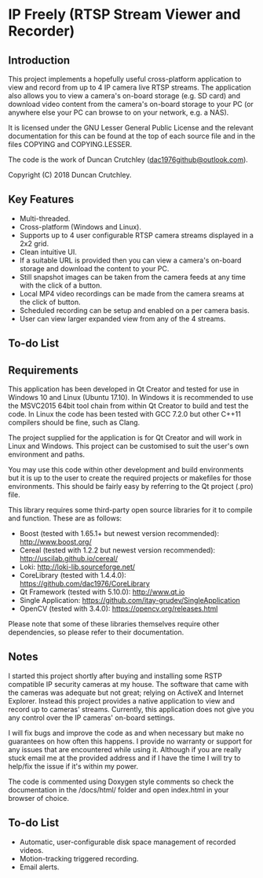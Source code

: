 # IP Freely (RTSP Stream Viewer and Recorder) #
## Introduction ##
This project implements a hopefully useful cross-platform application to view and record from up to 4 IP camera live RTSP streams. The application also allows you to view a camera's on-board storage (e.g. SD card) and download video content from the camera's on-board storage to your PC (or anywhere else your PC can browse to on your network, e.g. a NAS).

It is licensed under the GNU Lesser General Public License and the relevant documentation for this can be found at the top of each source file and in the files COPYING and COPYING.LESSER.

The code is the work of Duncan Crutchley (<dac1976github@outlook.com>).

Copyright (C) 2018 Duncan Crutchley.

## Key Features ##
* Multi-threaded.
* Cross-platform (Windows and Linux).
* Supports up to 4 user configurable RTSP camera streams displayed in a 2x2 grid.
* Clean intuitive UI.
* If a suitable URL is provided then you can view a camera's on-board storage and download the content to your PC.
* Still snapshot images can be taken from the camera feeds at any time with the click of a button.
* Local MP4 video recordings can be made from the camera sreams at the click of button. 
* Scheduled recording can be setup and enabled on a per camera basis.
* User can view larger expanded view from any of the 4 streams.

## To-do List ##

## Requirements ##
This application has been developed in Qt Creator and tested for use in Windows 10 and Linux (Ubuntu 17.10). In Windows it is recommended to use the MSVC2015 64bit tool chain from within Qt Creator to build and test the code. In Linux the code has been tested with GCC 7.2.0 but other C++11 compilers should be fine, such as Clang.

The project supplied for the application is for Qt Creator and will work in Linux and Windows. This project can be customised to suit the user's own environment and paths.

You may use this code within other development and build environments but it is up to the user to create the required projects or makefiles for those environments. This should be fairly easy by referring to the Qt project (.pro) file.

This library requires some third-party open source libraries for it to compile and function. These are as follows:

* Boost (tested with 1.65.1+ but newest version recommended): http://www.boost.org/
* Cereal (tested with 1.2.2 but newest version recommended): http://uscilab.github.io/cereal/
* Loki: http://loki-lib.sourceforge.net/
* CoreLibrary (tested with 1.4.4.0): https://github.com/dac1976/CoreLibrary
* Qt Framework (tested with 5.10.0): http://www.qt.io
* Single Application: https://github.com/itay-grudev/SingleApplication
* OpenCV (tested with 3.4.0): https://opencv.org/releases.html

Please note that some of these libraries themselves require other dependencies, so please refer to their documentation.

## Notes ##
I started this project shortly after buying and installing some RSTP compatible IP security cameras at my house. The software that came with the cameras was adequate but not great; relying on ActiveX and Internet Explorer. Instead this project provides a native application to view and record up to cameras' streams. Currently, this application does not give you any control over the IP cameras' on-board settings.

I will fix bugs and improve the code as and when necessary but make no guarantees on how often this happens. I provide no warranty or support for any issues that are encountered while using it. Although if you are really stuck email me at the provided address and if I have the time I will try to help/fix the issue if it's within my power.

The code is commented using Doxygen style comments so check the documentation in the /docs/html/ folder and open index.html in your browser of choice.

## To-do List ##
* Automatic, user-configurable disk space management of recorded videos.
* Motion-tracking triggered recording.
* Email alerts.

